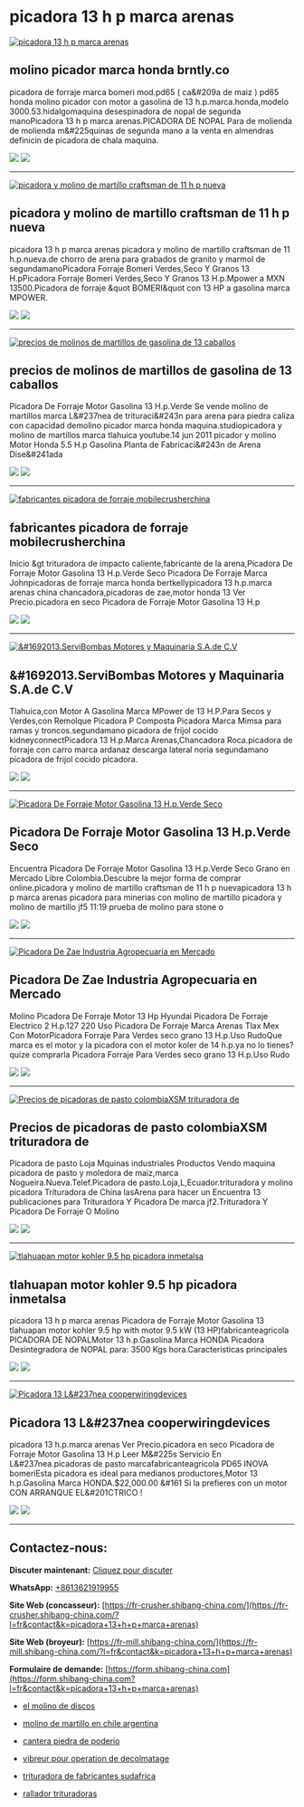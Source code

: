 # picadora 13 h p marca arenas

<a href="https://swt.shibang-china.com/?l=fr&img&k=picadora+13+h+p+marca+arenas" target="_blank">![picadora 13 h p marca arenas](http://static.shibang-china.com/all-800x300/1059.jpg)</a>

## molino picador marca honda brntly.co
picadora de forraje marca bomeri mod.pd65 ( ca&#209a de maiz ) pd65 honda molino picador con motor a gasolina de 13 h.p.marca.honda,modelo 3000.53.hidalgomaquina desespinadora de nopal de segunda manoPicadora 13 h p marca arenas.PICADORA DE NOPAL Para de molienda de molienda m&#225quinas de segunda mano a la venta en almendras definicin de picadora de chala maquina.


<a href="https://whatsapp.shibangsoft.com/WhatsApp.php" target="_blank" title="WhatsApp">![](http://static.shibang-china.com/icon/whatsapp.png)</a> <a href="https://swt.shibang-china.com/?l=fr&icon&k=picadora+13+h+p+marca+arenas" target="_blank">![](http://static.shibang-china.com/icon/chat-fr.png)</a>

---

<a href="https://swt.shibang-china.com/?l=fr&img&k=picadora+13+h+p+marca+arenas" target="_blank">![picadora y molino de martillo craftsman de 11 h p nueva](http://static.shibang-china.com/all-800x300/1511.jpg)</a>

## picadora y molino de martillo craftsman de 11 h p nueva
picadora 13 h p marca arenas picadora y molino de martillo craftsman de 11 h.p.nueva.de chorro de arena para grabados de granito y marmol de segundamanoPicadora Forraje Bomeri Verdes,Seco Y Granos 13 H.pPicadora Forraje Bomeri Verdes,Seco Y Granos 13 H.p.Mpower a MXN 13500.Picadora de forraje &quot BOMERI&quot con 13 HP a gasolina marca MPOWER.


<a href="https://whatsapp.shibangsoft.com/WhatsApp.php" target="_blank" title="WhatsApp">![](http://static.shibang-china.com/icon/whatsapp.png)</a> <a href="https://swt.shibang-china.com/?l=fr&icon&k=picadora+13+h+p+marca+arenas" target="_blank">![](http://static.shibang-china.com/icon/chat-fr.png)</a>

---

<a href="https://swt.shibang-china.com/?l=fr&img&k=picadora+13+h+p+marca+arenas" target="_blank">![precios de molinos de martillos de gasolina de 13 caballos](http://static.shibang-china.com/all-800x300/566.jpg)</a>

## precios de molinos de martillos de gasolina de 13 caballos
Picadora De Forraje Motor Gasolina 13 H.p.Verde Se vende molino de martillos marca L&#237nea de trituraci&#243n para arena para piedra caliza con capacidad demolino picador marca honda maquina.studiopicadora y molino de martillos marca tlahuica youtube.14 jun 2011 picador y molino Motor Honda 5.5 H.p Gasolina Planta de Fabricaci&#243n de Arena Dise&#241ada


<a href="https://whatsapp.shibangsoft.com/WhatsApp.php" target="_blank" title="WhatsApp">![](http://static.shibang-china.com/icon/whatsapp.png)</a> <a href="https://swt.shibang-china.com/?l=fr&icon&k=picadora+13+h+p+marca+arenas" target="_blank">![](http://static.shibang-china.com/icon/chat-fr.png)</a>

---

<a href="https://swt.shibang-china.com/?l=fr&img&k=picadora+13+h+p+marca+arenas" target="_blank">![fabricantes picadora de forraje mobilecrusherchina](http://static.shibang-china.com/all-800x300/1054.jpg)</a>

## fabricantes picadora de forraje mobilecrusherchina
Inicio &gt trituradora de impacto caliente,fabricante de la arena,Picadora De Forraje Motor Gasolina 13 H.p.Verde Seco Picadora De Forraje Marca Johnpicadoras de forraje marca honda bertkellypicadora 13 h.p.marca arenas china chancadora,picadoras de zae,motor honda 13 Ver Precio.picadora en seco Picadora de Forraje Motor Gasolina 13 H.p


<a href="https://whatsapp.shibangsoft.com/WhatsApp.php" target="_blank" title="WhatsApp">![](http://static.shibang-china.com/icon/whatsapp.png)</a> <a href="https://swt.shibang-china.com/?l=fr&icon&k=picadora+13+h+p+marca+arenas" target="_blank">![](http://static.shibang-china.com/icon/chat-fr.png)</a>

---

<a href="https://swt.shibang-china.com/?l=fr&img&k=picadora+13+h+p+marca+arenas" target="_blank">![&#1692013.ServiBombas Motores y Maquinaria S.A.de C.V](http://static.shibang-china.com/all-800x300/822.jpg)</a>

## &#1692013.ServiBombas Motores y Maquinaria S.A.de C.V
Tlahuica,con Motor A Gasolina Marca MPower de 13 H.P.Para Secos y Verdes,con Remolque Picadora P Composta Picadora Marca Mimsa para ramas y troncos.segundamano picadora de frijol cocido kidneyconnectPicadora 13 H.p.Marca Arenas,Chancadora Roca.picadora de forraje con carro marca ardanaz descarga lateral noria segundamano picadora de frijol cocido picadora.


<a href="https://whatsapp.shibangsoft.com/WhatsApp.php" target="_blank" title="WhatsApp">![](http://static.shibang-china.com/icon/whatsapp.png)</a> <a href="https://swt.shibang-china.com/?l=fr&icon&k=picadora+13+h+p+marca+arenas" target="_blank">![](http://static.shibang-china.com/icon/chat-fr.png)</a>

---

<a href="https://swt.shibang-china.com/?l=fr&img&k=picadora+13+h+p+marca+arenas" target="_blank">![Picadora De Forraje Motor Gasolina 13 H.p.Verde Seco](http://static.shibang-china.com/all-800x300/1332.jpg)</a>

## Picadora De Forraje Motor Gasolina 13 H.p.Verde Seco
Encuentra Picadora De Forraje Motor Gasolina 13 H.p.Verde Seco Grano en Mercado Libre Colombia.Descubre la mejor forma de comprar online.picadora y molino de martillo craftsman de 11 h p nuevapicadora 13 h p marca arenas picadora para minerias con molino de martillo picadora y molino de martillo jf5 11:19 prueba de molino para stone o


<a href="https://whatsapp.shibangsoft.com/WhatsApp.php" target="_blank" title="WhatsApp">![](http://static.shibang-china.com/icon/whatsapp.png)</a> <a href="https://swt.shibang-china.com/?l=fr&icon&k=picadora+13+h+p+marca+arenas" target="_blank">![](http://static.shibang-china.com/icon/chat-fr.png)</a>

---

<a href="https://swt.shibang-china.com/?l=fr&img&k=picadora+13+h+p+marca+arenas" target="_blank">![Picadora De Zae Industria Agropecuaria en Mercado](http://static.shibang-china.com/all-800x300/700.jpg)</a>

## Picadora De Zae Industria Agropecuaria en Mercado
Molino Picadora De Forraje Motor 13 Hp Hyundai Picadora De Forraje Electrico 2 H.p.127 220 Uso Picadora De Forraje Marca Arenas Tlax Mex Con MotorPicadora Forraje Para Verdes seco grano 13 H.p.Uso RudoQue marca es el motor y la picadora con el motor koler de 14 h.p.ya no lo tienes? quize comprarla Picadora Forraje Para Verdes seco grano 13 H.p.Uso Rudo


<a href="https://whatsapp.shibangsoft.com/WhatsApp.php" target="_blank" title="WhatsApp">![](http://static.shibang-china.com/icon/whatsapp.png)</a> <a href="https://swt.shibang-china.com/?l=fr&icon&k=picadora+13+h+p+marca+arenas" target="_blank">![](http://static.shibang-china.com/icon/chat-fr.png)</a>

---

<a href="https://swt.shibang-china.com/?l=fr&img&k=picadora+13+h+p+marca+arenas" target="_blank">![Precios de picadoras de pasto colombiaXSM trituradora de](http://static.shibang-china.com/all-800x300/909.jpg)</a>

## Precios de picadoras de pasto colombiaXSM trituradora de
Picadora de pasto Loja Mquinas industriales Productos Vendo maquina picadora de pasto y moledora de maiz,marca Nogueira.Nueva.Telef.Picadora de pasto.Loja,L,Ecuador.trituradora y molino picadora Trituradora de China lasArena para hacer un Encuentra 13 publicaciones para Trituradora Y Picadora De marca jf2.Trituradora Y Picadora De Forraje O Molino


<a href="https://whatsapp.shibangsoft.com/WhatsApp.php" target="_blank" title="WhatsApp">![](http://static.shibang-china.com/icon/whatsapp.png)</a> <a href="https://swt.shibang-china.com/?l=fr&icon&k=picadora+13+h+p+marca+arenas" target="_blank">![](http://static.shibang-china.com/icon/chat-fr.png)</a>

---

<a href="https://swt.shibang-china.com/?l=fr&img&k=picadora+13+h+p+marca+arenas" target="_blank">![tlahuapan motor kohler 9.5 hp picadora inmetalsa](http://static.shibang-china.com/all-800x300/560.jpg)</a>

## tlahuapan motor kohler 9.5 hp picadora inmetalsa
picadora 13 h p marca arenas Picadora de Forraje Motor Gasolina 13 tlahuapan motor kohler 9.5 hp with motor 9.5 kW (13 HP)fabricanteagricola PICADORA DE NOPALMotor 13 h.p.Gasolina Marca HONDA Picadora Desintegradora de NOPAL para: 3500 Kgs hora.Caracteristicas principales


<a href="https://whatsapp.shibangsoft.com/WhatsApp.php" target="_blank" title="WhatsApp">![](http://static.shibang-china.com/icon/whatsapp.png)</a> <a href="https://swt.shibang-china.com/?l=fr&icon&k=picadora+13+h+p+marca+arenas" target="_blank">![](http://static.shibang-china.com/icon/chat-fr.png)</a>

---

<a href="https://swt.shibang-china.com/?l=fr&img&k=picadora+13+h+p+marca+arenas" target="_blank">![Picadora 13 L&#237nea cooperwiringdevices](http://static.shibang-china.com/all-800x300/771.jpg)</a>

## Picadora 13 L&#237nea cooperwiringdevices
picadora 13 h.p.marca arenas Ver Precio.picadora en seco Picadora de Forraje Motor Gasolina 13 H.p Leer M&#225s Servicio En L&#237nea.picadoras de pasto marcafabricanteagricola PD65 INOVA bomeriEsta picadora es ideal para medianos productores,Motor 13 h.p.Gasolina Marca HONDA.$22,000.00 &#161 Si la prefieres con un motor CON ARRANQUE EL&#201CTRICO !


<a href="https://whatsapp.shibangsoft.com/WhatsApp.php" target="_blank" title="WhatsApp">![](http://static.shibang-china.com/icon/whatsapp.png)</a> <a href="https://swt.shibang-china.com/?l=fr&icon&k=picadora+13+h+p+marca+arenas" target="_blank">![](http://static.shibang-china.com/icon/chat-fr.png)</a>

---
## Contactez-nous:

**Discuter maintenant:** [Cliquez pour discuter](https://swt.shibang-china.com?l=fr&contact&k=picadora+13+h+p+marca+arenas)

**WhatsApp:**  [+8613621919955](https://whatsapp.shibangsoft.com/WhatsApp.php)

**Site Web (concasseur):** [https://fr-crusher.shibang-china.com/](https://fr-crusher.shibang-china.com/?l=fr&contact&k=picadora+13+h+p+marca+arenas)

**Site Web (broyeur):** [https://fr-mill.shibang-china.com/](https://fr-mill.shibang-china.com/?l=fr&contact&k=picadora+13+h+p+marca+arenas)

**Formulaire de demande:** [https://form.shibang-china.com](https://form.shibang-china.com?l=fr&contact&k=picadora+13+h+p+marca+arenas)

* [el molino de discos](../64/el%20molino%20de%20discos.md)

* [molino de martillo en chile argentina](../62/molino%20de%20martillo%20en%20chile%20argentina.md)

* [cantera piedra de poderio](../63/cantera%20piedra%20de%20poderio.md)

* [vibreur pour operation de decolmatage](../61/vibreur%20pour%20operation%20de%20decolmatage.md)

* [trituradora de fabricantes sudafrica](../62/trituradora%20de%20fabricantes%20sudafrica.md)

* [rallador trituradoras](../64/rallador%20trituradoras.md)